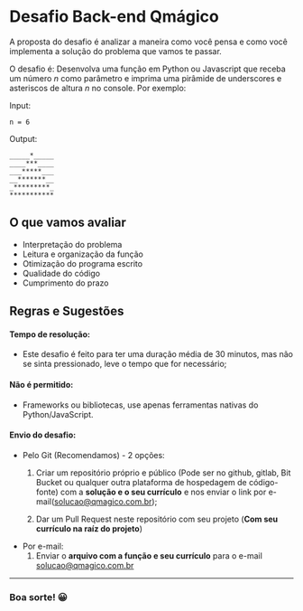 # Desafio Back-end Qmágico

A proposta do desafio é analizar a maneira como você pensa e como você implementa a solução do problema que vamos te passar.

O desafio é: Desenvolva uma função em Python ou Javascript que receba um número *n* como parâmetro e imprima uma pirâmide de underscores e asteriscos de altura *n* no console. Por exemplo:

Input:
```
n = 6
```
Output:
```
_____*_____
____***____
___*****___
__*******__
_*********_
***********
``` 

## O que vamos avaliar

- Interpretação do problema
- Leitura e organização da função
- Otimização do programa escrito
- Qualidade do código
- Cumprimento do prazo

## Regras e Sugestões

#### Tempo de resolução:

- Este desafio é feito para ter uma duração média de 30 minutos, mas não se sinta pressionado, leve o tempo que for necessário;

#### Não é permitido:

- Frameworks ou bibliotecas, use apenas ferramentas nativas do Python/JavaScript.

#### Envio do desafio:
- Pelo Git (Recomendamos) - 2 opções:
    1) Criar um repositório próprio e público (Pode ser no github, gitlab, Bit Bucket ou qualquer outra plataforma de hospedagem de código-fonte) com a **solução e o seu currículo** e nos enviar o link por e-mail(solucao@qmagico.com.br);
    
    2) Dar um Pull Request neste repositório com seu projeto (**Com seu currículo na raíz do projeto**)
- Por e-mail:
    1) Enviar o **arquivo com a função e seu currículo** para o e-mail solucao@qmagico.com.br

---

### **Boa sorte!** :grinning:
